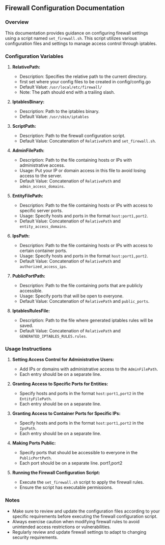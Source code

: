 ## Firewall Configuration Documentation


### Overview
This documentation provides guidance on configuring firewall settings using a script named `set_firewall.sh`. This script utilizes various configuration files and settings to manage access control through iptables.

### Configuration Variables
1. **RelativePath:** 
    - Description: Specifies the relative path to the current directory.
    - first set where your config files to be created in config/config.go
    - Default Value: `/usr/local/etc/firewall/`
    - Note: The path should end with a trailing slash.

2. **IptablesBinary:** 
    - Description: Path to the iptables binary.
    - Default Value: `/usr/sbin/iptables`

3. **ScriptPath:** 
    - Description: Path to the firewall configuration script.
    - Default Value: Concatenation of `RelativePath` and `set_firewall.sh`.

4. **AdminFilePath:** 
    - Description: Path to the file containing hosts or IPs with administrative access.
    - Usage: Put your IP or domain access in this file to avoid losing access to the server.
    - Default Value: Concatenation of `RelativePath` and `admin_access_domains`.

5. **EntityFilePath:** 
    - Description: Path to the file containing hosts or IPs with access to specific server ports.
    - Usage: Specify hosts and ports in the format `host:port1,port2`.
    - Default Value: Concatenation of `RelativePath` and `entity_access_domains`.

6. **IpsPath:** 
    - Description: Path to the file containing hosts or IPs with access to certain container ports.
    - Usage: Specify hosts and ports in the format `host:port1,port2`.
    - Default Value: Concatenation of `RelativePath` and `authorized_access_ips`.

7. **PublicPortPath:** 
    - Description: Path to the file containing ports that are publicly accessible.
    - Usage: Specify ports that will be open to everyone.
    - Default Value: Concatenation of `RelativePath` and `public_ports`.

8. **IptablesRulesFile:** 
    - Description: Path to the file where generated iptables rules will be saved.
    - Default Value: Concatenation of `RelativePath` and `GENERATED_IPTABLES_RULES.rules`.

### Usage Instructions
1. **Setting Access Control for Administrative Users:**
    - Add IPs or domains with administrative access to the `AdminFilePath`.
    - Each entry should be on a separate line.

2. **Granting Access to Specific Ports for Entities:**
    - Specify hosts and ports in the format `host:port1,port2` in the `EntityFilePath`.
    - Each entry should be on a separate line.

3. **Granting Access to Container Ports for Specific IPs:**
    - Specify hosts and ports in the format `host:port1,port2` in the `IpsPath`.
    - Each entry should be on a separate line.

4. **Making Ports Public:**
    - Specify ports that should be accessible to everyone in the `PublicPortPath`.
    - Each port should be on a separate line. port1,port2

5. **Running the Firewall Configuration Script:**
    - Execute the `set_firewall.sh` script to apply the firewall rules.
    - Ensure the script has executable permissions.

### Notes
- Make sure to review and update the configuration files according to your specific requirements before executing the firewall configuration script.
- Always exercise caution when modifying firewall rules to avoid unintended access restrictions or vulnerabilities.
- Regularly review and update firewall settings to adapt to changing security requirements.